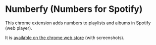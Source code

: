 # Numberfy (Numbers for Spotify)

This chrome extension adds numbers to playlists and albums in Spotify (web player).

It is [available on the chrome web store](https://chrome.google.com/webstore/detail/numberfy-numbers-in-spoti/mlhcbpdinhgnjoenjaiimhjmckbiegig) (with screenshots).

